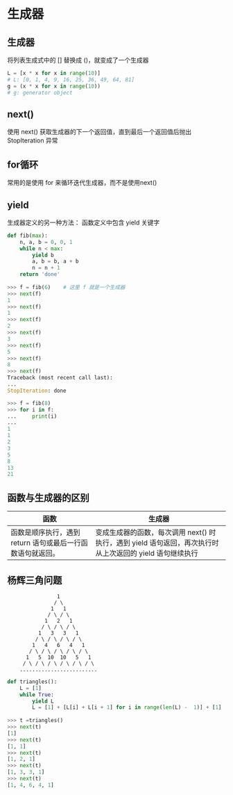 # 生成器

## 生成器
将列表生成式中的 [] 替换成 ()，就变成了一个生成器
```python
L = [x * x for x in range(10)]
# L: [0, 1, 4, 9, 16, 25, 36, 49, 64, 81]
g = (x * x for x in range(10))
# g: generator object
```


## next()
使用 next() 获取生成器的下一个返回值，直到最后一个返回值后抛出 StopIteration 异常


## for循环
常用的是使用 for 来循环迭代生成器，而不是使用next()


## yield
生成器定义的另一种方法： 函数定义中包含 yield 关键字
```python
def fib(max):
    n, a, b = 0, 0, 1
    while n < max:
        yield b
        a, b = b, a + b
        n = n + 1
    return 'done'
    
>>> f = fib(6)    # 这里 f 就是一个生成器
>>> next(f)
1
>>> next(f)
1
>>> next(f)
2
>>> next(f)
3
>>> next(f)
5
>>> next(f)
8
>>> next(f)
Traceback (most recent call last):
...
StopIteration: done

>>> f = fib(8)
>>> for i in f:
...     print(i)
...
1
1
2
3
5
8
13
21
```

## 函数与生成器的区别

| 函数 | 生成器 |
| ------ | ------ |
| 函数是顺序执行，遇到 return 语句或最后一行函数语句就返回。 | 变成生成器的函数，每次调用 next() 时执行，遇到 yield 语句返回，再次执行时从上次返回的 yield 语句继续执行 |


## 杨辉三角问题

                    1
                   / \
                  1   1
                 / \ / \
                1   2   1
               / \ / \ / \
              1   3   3   1
             / \ / \ / \ / \
            1   4   6   4   1
           / \ / \ / \ / \ / \
          1   5  10  10   5   1
         / \ / \ / \ / \ / \ / \
        .........................


```python
def triangles():
    L = [1]
    while True:
        yield L
        L = [1] + [L[i] + L[i + 1] for i in range(len(L) -  1)] + [1]
        
>>> t =triangles()
>>> next(t)
[1]
>>> next(t)
[1, 1]
>>> next(t)
[1, 2, 1]
>>> next(t)
[1, 3, 3, 1]
>>> next(t)
[1, 4, 6, 4, 1]
```
